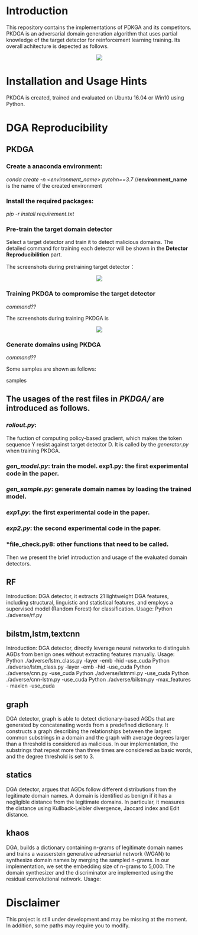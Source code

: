 # Introduction

This repository contains the implementations of PDKGA and its competitors. PKDGA is an adversarial domain generation algorithm that uses partial knowledge of the target detector for reinforcement learning training. Its overall achitecture is depected as follows. 
<p align="center">
 <img src="https://github.com/abcdefdf/PKDGA/assets/98793069/c289c3ee-d8d1-4061-83dd-0958e1c84fda" />
<p>
 
# Installation and Usage Hints
PKDGA is created, trained and evaluated on Ubuntu 16.04 or Win10 using Python.

# DGA Reproducibility
## PKDGA
### Create a anaconda environment:

*conda create -n <environment_name> pytohn==3.7*  //**environment_name** is the name of the created environment 

### Install the required packages:

*pip -r install requirement.txt*

### Pre-train the target domain detector
 Select a target detector and train it to detect malicious domains. The detailed command for training each detector will be shown in the **Detector Reproducibilition** part.

The screenshots during pretraining target detector：
<p align="center">
 <img src="https://github.com/abcdefdf/PKDGA/assets/98793069/6c389df8-cc9c-4b81-b755-4f007cd2863b" />
<p>
  
### Training PKDGA to compromise the target detector
*command??*

The screenshots during training PKDGA is

<p align="center">
 <img src="https://github.com/abcdefdf/PKDGA/assets/98793069/f00f3f3f-f3ed-4314-a7bd-72969678a1ba" />
<p> 

### Generate domains using PKDGA

*command??*

Some samples are shown as follows:
  
samples  
  

## The usages of the rest files in *PKDGA/* are introduced as follows. 

### *rollout.py*: 
  
The fuction of computing policy-based gradient, which makes the token sequence Y resist against target detector D. It is called by the *generator.py* when training PKDGA.

### *gen_model.py*: train the model.  exp1.py: the first experimental code in the paper.  

### *gen_sample.py*: generate domain names by loading the trained model.  

### *exp1.py*: the first experimental code in the paper.  

### *exp2.py*: the second experimental code in the paper.  

### *file_check.py8: other functions that need to be called.


Then we present the brief introduction and usage of the evaluated domain detectors.
## RF
Introduction: DGA detector, it extracts 21 lightweight DGA features, including structural, linguistic and statistical features, and employs a supervised model (Random Forest) for classification.
Usage: Python ./adverse/rf.py

## bilstm,lstm,textcnn
Introduction: DGA detector, directly leverage neural networks to distinguish AGDs from benign ones without extracting features manually.
Usage: Python ./adverse/lstm_class.py -layer -emb -hid -use_cuda
Python ./adverse/lstm_class.py -layer -emb -hid -use_cuda
Python ./adverse/cnn.py  -use_cuda
Python ./adverse/lstmmi.py  -use_cuda
Python ./adverse/cnn-lstm.py  -use_cuda
Python ./adverse/bilstm.py -max_features - maxlen -use_cuda
## graph
DGA detector, graph is able to detect dictionary-based AGDs that are generated by concatenating words from a predefined dictionary. It constructs a graph describing the relationships between the largest common substrings in a domain and the graph with average degrees larger than a threshold is considered as malicious. In our implementation, the substrings that repeat more than three times are considered as basic words, and the degree threshold is set to 3.
## statics
DGA detector, argues that AGDs follow different distributions from the legitimate domain names. A domain is identified as benign if it has a negligible distance from the legitimate domains. In particular, it measures the distance using Kullback-Leibler divergence, Jaccard index and Edit distance.
## khaos
DGA, builds a dictionary containing n-grams of legitimate domain names and trains a wasserstein generative adversarial network (WGAN) to synthesize domain names by merging the sampled n-grams. In our implementation, we set the embedding size of n-grams to 5,000. The domain synthesizer and the discriminator are implemented using the residual convolutional network.
Usage:

# Disclaimer
This project is still under development and may be missing at the moment. In addition, some paths may require you to modify.
